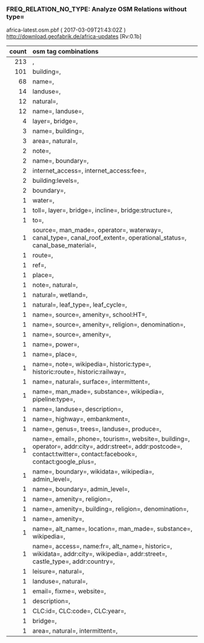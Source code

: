  
### FREQ_RELATION_NO_TYPE: Analyze OSM Relations without type= 
africa-latest.osm.pbf ( 2017-03-09T21:43:02Z ) http://download.geofabrik.de/africa-updates [Rv:0.1b]
 
|  count  |  osm tag combinations 
|  -----: | :---------------------------
|    213  |  , 
|    101  |  building=, 
|     68  |  name=, 
|     14  |  landuse=, 
|     12  |  natural=, 
|     12  |  name=, landuse=, 
|      4  |  layer=, bridge=, 
|      3  |  name=, building=, 
|      3  |  area=, natural=, 
|      2  |  note=, 
|      2  |  name=, boundary=, 
|      2  |  internet_access=, internet_access:fee=, 
|      2  |  building:levels=, 
|      2  |  boundary=, 
|      1  |  water=, 
|      1  |  toll=, layer=, bridge=, incline=, bridge:structure=, 
|      1  |  to=, 
|      1  |  source=, man_made=, operator=, waterway=, canal_type=, canal_roof_extent=, operational_status=, canal_base_material=, 
|      1  |  route=, 
|      1  |  ref=, 
|      1  |  place=, 
|      1  |  note=, natural=, 
|      1  |  natural=, wetland=, 
|      1  |  natural=, leaf_type=, leaf_cycle=, 
|      1  |  name=, source=, amenity=, school:HT=, 
|      1  |  name=, source=, amenity=, religion=, denomination=, 
|      1  |  name=, source=, amenity=, 
|      1  |  name=, power=, 
|      1  |  name=, place=, 
|      1  |  name=, note=, wikipedia=, historic:type=, historic:route=, historic:railway=, 
|      1  |  name=, natural=, surface=, intermittent=, 
|      1  |  name=, man_made=, substance=, wikipedia=, pipeline:type=, 
|      1  |  name=, landuse=, description=, 
|      1  |  name=, highway=, embankment=, 
|      1  |  name=, genus=, trees=, landuse=, produce=, 
|      1  |  name=, email=, phone=, tourism=, website=, building=, operator=, addr:city=, addr:street=, addr:postcode=, contact:twitter=, contact:facebook=, contact:google_plus=, 
|      1  |  name=, boundary=, wikidata=, wikipedia=, admin_level=, 
|      1  |  name=, boundary=, admin_level=, 
|      1  |  name=, amenity=, religion=, 
|      1  |  name=, amenity=, building=, religion=, denomination=, 
|      1  |  name=, amenity=, 
|      1  |  name=, alt_name=, location=, man_made=, substance=, wikipedia=, 
|      1  |  name=, access=, name:fr=, alt_name=, historic=, wikidata=, addr:city=, wikipedia=, addr:street=, castle_type=, addr:country=, 
|      1  |  leisure=, natural=, 
|      1  |  landuse=, natural=, 
|      1  |  email=, fixme=, website=, 
|      1  |  description=, 
|      1  |  CLC:id=, CLC:code=, CLC:year=, 
|      1  |  bridge=, 
|      1  |  area=, natural=, intermittent=, 
 
